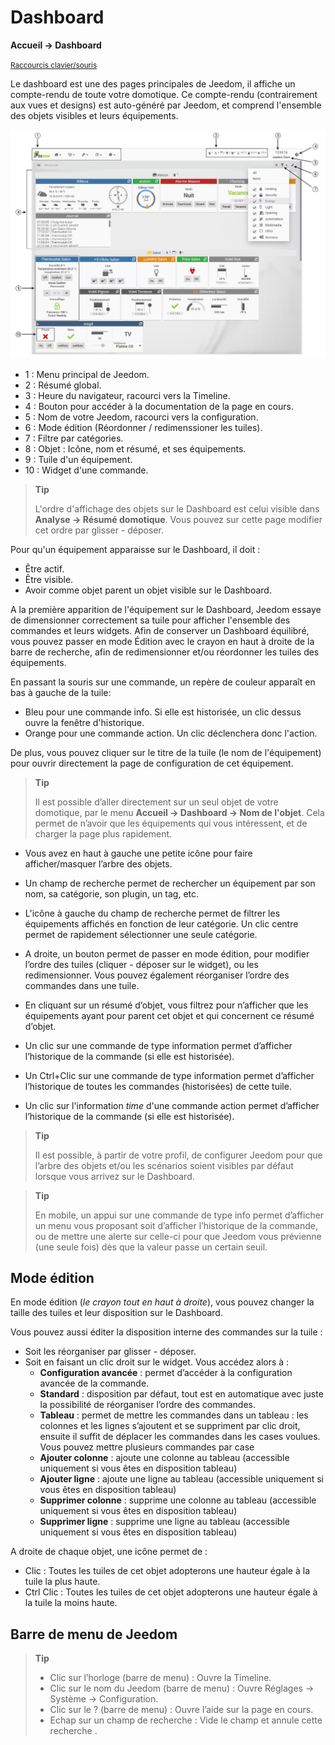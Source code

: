 # Dashboard
**Accueil → Dashboard**

<small>[Raccourcis clavier/souris](shortcuts.md)</small>

Le dashboard  est une des pages principales de Jeedom, il affiche un compte-rendu de toute votre domotique.
Ce compte-rendu (contrairement aux vues et designs) est auto-généré par Jeedom, et comprend l'ensemble des objets visibles et leurs équipements.

![Dashboard](./images/doc-dashboard-legends.jpg)

- 1 : Menu principal de Jeedom.
- 2 : Résumé global.
- 3 : Heure du navigateur, racourci vers la Timeline.
- 4 : Bouton pour accéder à la documentation de la page en cours.
- 5 : Nom de votre Jeedom, racourci vers la configuration.
- 6 : Mode édition (Réordonner / redimenssioner les tuiles).
- 7 : Filtre par catégories.
- 8 : Objet : Icône, nom et résumé, et ses équipements.
- 9 : Tuile d'un équipement.
- 10 : Widget d'une commande.

> **Tip**
>
> L'ordre d'affichage des objets sur le Dashboard est celui visible dans **Analyse → Résumé domotique**. Vous pouvez sur cette page modifier cet ordre par glisser - déposer.

Pour qu'un équipement apparaisse sur le Dashboard, il doit :
- Être actif.
- Être visible.
- Avoir comme objet parent un objet visible sur le Dashboard.

A la première apparition de l'équipement sur le Dashboard, Jeedom essaye de dimensionner correctement sa tuile pour afficher l'ensemble des commandes et leurs widgets.
Afin de conserver un Dashboard équilibré, vous pouvez passer en mode Édition avec le crayon en haut à droite de la barre de recherche, afin de redimensionner et/ou réordonner les tuiles des équipements.

En passant la souris sur une commande, un repère de couleur apparaît en bas à gauche de la tuile:
- Bleu pour une commande info. Si elle est historisée, un clic dessus ouvre la fenêtre d'historique.
- Orange pour une commande action. Un clic déclenchera donc l'action.

De plus, vous pouvez cliquer sur le titre de la tuile (le nom de l'équipement) pour ouvrir directement la page de configuration de cet équipement.

> **Tip**
>
> Il est possible d’aller directement sur un seul objet de votre domotique, par le menu **Accueil → Dashboard → Nom de l'objet**.
> Cela permet de n’avoir que les équipements qui vous intéressent, et de charger la page plus rapidement.

- Vous avez en haut à gauche une petite icône pour faire afficher/masquer l’arbre des objets.
- Un champ de recherche permet de rechercher un équipement par son nom, sa catégorie, son plugin, un tag, etc.
- L'icône à gauche du champ de recherche permet de filtrer les équipements affichés en fonction de leur catégorie. Un clic centre permet de rapidement sélectionner une seule catégorie.
- A droite, un bouton permet de passer en mode édition, pour modifier l’ordre des tuiles (cliquer - déposer sur le widget), ou les redimensionner. Vous pouvez également réorganiser l’ordre des commandes dans une tuile.

- En cliquant sur un résumé d’objet, vous filtrez pour n’afficher que les équipements ayant pour parent cet objet et qui concernent ce résumé d’objet.

- Un clic sur une commande de type information permet d’afficher l’historique de la commande (si elle est historisée).
- Un Ctrl+Clic sur une commande de type information permet d’afficher l’historique de toutes les commandes (historisées) de cette tuile.
- Un clic sur l'information *time* d'une commande action permet d’afficher l’historique de la commande (si elle est historisée).

> **Tip**
>
> Il est possible, à partir de votre profil, de configurer Jeedom pour que l’arbre des objets et/ou les scénarios soient visibles par défaut lorsque vous arrivez sur le Dashboard.

> **Tip**
>
> En mobile, un appui sur une commande de type info permet d’afficher un menu vous proposant soit d’afficher l’historique de la commande, ou de mettre une alerte sur celle-ci pour que Jeedom vous prévienne (une seule fois) dès que la valeur passe un certain seuil.


## Mode édition

En mode édition (*le crayon tout en haut à droite*), vous pouvez changer la taille des tuiles et leur disposition sur le Dashboard.

Vous pouvez aussi éditer la disposition interne des commandes sur la tuile :

- Soit les réorganiser par glisser - déposer.
- Soit en faisant un clic droit sur le widget. Vous accédez alors à :
    - **Configuration avancée** : permet d’accéder à la configuration avancée de la commande.
    - **Standard** : disposition par défaut, tout est en automatique avec juste la possibilité de réorganiser l’ordre des commandes.
    - **Tableau** : permet de mettre les commandes dans un tableau : les colonnes et les lignes s’ajoutent et se suppriment par clic droit, ensuite il suffit de déplacer les commandes dans les cases voulues. Vous pouvez mettre plusieurs commandes par case
    - **Ajouter colonne** : ajoute une colonne au tableau (accessible uniquement si vous êtes en disposition tableau)
    - **Ajouter ligne** : ajoute une ligne au tableau (accessible uniquement si vous êtes en disposition tableau)
    - **Supprimer colonne** : supprime une colonne au tableau (accessible uniquement si vous êtes en disposition tableau)
    - **Supprimer ligne** : supprime une ligne au tableau (accessible uniquement si vous êtes en disposition tableau)

A droite de chaque objet, une icône permet de :

- Clic : Toutes les tuiles de cet objet adopterons une hauteur égale à la tuile la plus haute.
- Ctrl Clic : Toutes les tuiles de cet objet adopterons une hauteur égale à la tuile la moins haute.

## Barre de menu de Jeedom

> **Tip**
>
> - Clic sur l’horloge (barre de menu) : Ouvre la Timeline.
> - Clic sur le nom du Jeedom (barre de menu) : Ouvre Réglages → Système → Configuration.
> - Clic sur le ? (barre de menu) : Ouvre l’aide sur la page en cours.
> - Echap sur un champ de recherche : Vide le champ et annule cette recherche .
